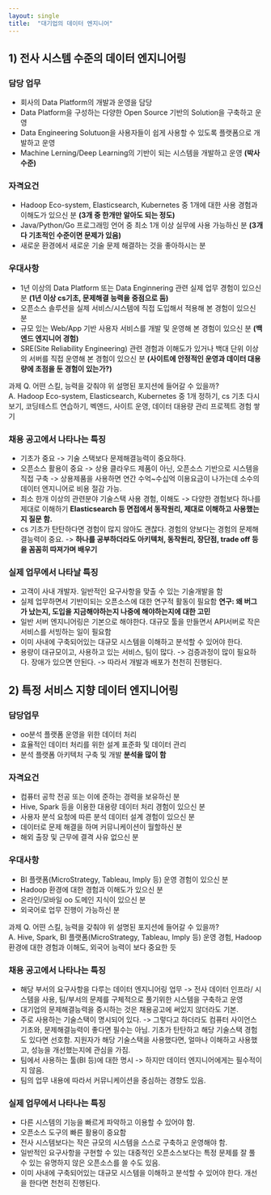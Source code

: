 ```yaml
---
layout: single
title:  "대기업의 데이터 엔지니어"
---
```


## 1) 전사 시스템 수준의 데이터 엔지니어링


### 담당 업무
- 회사의 Data Platform의 개발과 운영을 담당
- Data Platform을 구성하는 다양한 Open Source 기반의 Solution을 구축하고 운영
- Data Engineering Solutuon을 사용자들이 쉽게 사용할 수 있도록 플랫폼으로 개발하고 운영
- Machine Lerning/Deep Learning의 기반이 되는 시스템을 개발하고 운영 **(박사수준)**


### 자격요건
- Hadoop Eco-system, Elasticsearch, Kubernetes 중 1개에 대한 사용 경험과 이해도가 있으신 분 **(3개 중 한개만 알아도 되는 정도)**
- Java/Python/Go 프로그래밍 언어 중 최소 1개 이상 실무에 사용 가능하신 분 **(3개 다 기초적인 수준이면 문제가 있음)**
- 새로운 환경에서 새로운 기술 문제 해결하는 것을 좋아하시는 분


### 우대사항
- 1년 이상의 Data Platform 또는 Data Enginnering 관련 실제 업무 경험이 있으신 분 **(1년 이상 cs기초, 문제해결 능력을 중점으로 둠)**
- 오픈소스 솔루션을 실제 서비스/시스템에 직접 도입해서 적용해 본 경험이 있으신 분
- 규모 있는 Web/App 기반 사용자 서비스를 개발 및 운영해 본 경험이 있으신 분 **(백엔드 엔지니어 경험)**
- SRE(Site Reliability Engineering) 관련 경험과 이해도가 있거나 백대 단위 이상의 서버를 직접 운영해 본 경험이 있으신 분 **(사이트에 안정적인 운영과 데이터 대용량에 초점을 둔 경험이 있는가?)**


과제 Q. 어떤 스킬, 능력을 갖춰야 위 설명된 포지션에 들어갈 수 있을까?   
A. Hadoop Eco-system, Elasticsearch, Kubernetes 중 1개 정하기,  cs 기초 다시보기, 코딩테스트 연습하기, 벡엔드, 사이트 운영, 데이터 대용량 관리 프로젝트 경험 쌓기


### 채용 공고에서 나타나는 특징
- 기초가 중요 -> 기술 스택보다 문제해결능력이 중요하다.
- 오픈소스 활용이 중요 -> 상용 클라우드 제품이 아닌, 오픈소스 기반으로 시스템을 직접 구축 -> 상용제품을 사용하면 연간 수억~수십억 이용요금이 나가는데 소수의 데이터 엔지니어로 비용 절감 가능.
- 최소 한개 이상의 관련분야 기술스택 사용 경험, 이해도 -> 다양한 경험보다 하나를 제대로 이해하기 **Elasticsearch 등 면접에서 동작원리, 제대로 이해하고 사용했는지 질문 함.**
- cs 기초가 탄탄하다면 경험이 많지 않아도 괜찮다. 경험의 양보다는 경험의 문제해결능력이 중요. -> **하나를 공부하더라도 아키텍처, 동작원리, 장단점, trade off 등을 꼼꼼히 따져가며 배우기**


### 실제 업무에서 나타날 특징
- 고객이 사내 개발자. 일반적인 요구사항을 맞출 수 있는 기술개발을 함
- 실제 업무하면서 기반이되는 오픈소스에 대한 연구적 활동이 필요함 **연구: 왜 버그가 났는지, 도입을 지금해야하는지 나중에 해야하는지에 대한 고민**
- 일반 서버 엔지니어링은 기본으로 해야한다. 대규모 툴을 만들면서 API서버로 작은 서비스를 서빙하는 일이 필요함
- 이미 사내에 구축되어있는 대규모 시스템을 이해하고 분석할 수 있어야 한다. 
- 용량이 대규모이고, 사용하고 있는 서비스, 팀이 많다. -> 검증과정이 많이 필요하다. 장애가 있으면 안된다. -> 따라서 개발과 배포가 천천히 진행된다.


## 2) 특정 서비스 지향 데이터 엔지니어링


### 담당업무
- oo분석 플랫폼 운영을 위한 데이터 처리
- 효율적인 데이터 처리를 위한 설계 표준화 및 데이터 관리
- 분석 플랫폼 아키텍처 구축 및 개발 **분석을 많이 함**


### 자격요건
- 컴퓨터 공학 전공 또는 이에 준하는 경력을 보유하신 분
- Hive, Spark 등을 이용한 대용량 데이터 처리 경험이 있으신 분
- 사용자 분석 요청에 따른 분석 데이터 설계 경험이 있으신 분
- 데이터로 문제 해결을 하며 커뮤니케이션이 월할하신 분
- 해외 출장 및 근무에 결격 사유 없으신 분


### 우대사항
- BI 플랫폼(MicroStrategy, Tableau, Imply 등) 운영 경험이 있으신 분
- Hadoop 환경에 대한 경험과 이해도가 있으신 분
- 온라인/모바일 oo 도메인 지식이 있으신 분
- 외국어로 업무 진행이 가능하신 분

과제 Q. 어떤 스킬, 능력을 갖춰야 위 설명된 포지션에 들어갈 수 있을까?   
A. Hive, Spark, BI 플랫폼(MicroStrategy, Tableau, Imply 등) 운영 경험, Hadoop 환경에 대한 경험과 이해도, 외국어 능력이 보다 중요한 듯


### 채용 공고에서 나타나는 특징
- 해당 부서의 요구사항을 다루는 데이터 엔지니어링 업무 -> 전사 데이터 인프라/ 시스템을 사용, 팀/부서의 문제를 구체적으로 풀기위한 시스템을 구축하고 운영
- 대기업의 문제해결능력을 중시하는 것은 채용공고에 써있지 않더라도 기본.
- 주로 사용하는 기술스택이 명시되어 있다. -> 그렇다고 하더라도 컴퓨터 사이언스 기초와, 문제해결능력이 좋다면 필수는 아님. 기초가 탄탄하고 해당 기술스택 경험도 있다면 선호함. 지원자가 해당 기술스택을 사용했다면, 얼마나 이해하고 사용했고, 성능을 개선했는지에 관심을 가짐.
- 팀에서 사용하는 툴(BI 등)에 대한 명시 -> 하지만 데이터 엔지니어에게는 필수적이지 않음.
- 팀의 업무 내용에 따라서 커뮤니케이션을 중심하는 경향도 있음.


### 실제 업무에서 나타나는 특징
- 다른 시스템의 기능을 빠르게 파악하고 이용할 수 있어야 함.
- 오픈소스 도구의 빠른 활용이 중요함
- 전사 시스템보다는 작은 규모의 시스템을 스스로 구축하고 운영해야 함.
- 일반적인 요구사항을 구현할 수 있는 대중적인 오픈소스보다는 특정 문제를 잘 풀 수 있는 유명하지 않은 오픈소스를 쓸 수도 있음.
- 이미 사내에 구축되어있는 대규모 시스템을 이해하고 분석할 수 있어야 한다. 개선을 한다면 천천히 진행된다.

